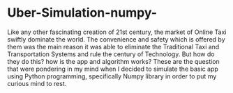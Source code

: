 # Uber-Simulation-numpy-
Like any other fascinating  creation of 21st century, the market of Online Taxi swiftly dominate the world. The convenience and safety which is offered by them was the main reason it was able to eliminate the Traditional Taxi and Transportation Systems and  rule the century of Technology.  But how do they do this? how is the app and algorithm works? These are the question that were pondering in my mind when I decided to simulate the basic app using Python programming, specifically Numpy library in order to put my curious mind to rest. 
